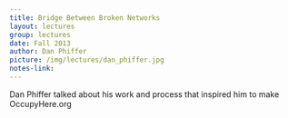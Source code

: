 ```yaml
---
title: Bridge Between Broken Networks
layout: lectures
group: lectures
date: Fall 2013
author: Dan Phiffer
picture: /img/lectures/dan_phiffer.jpg
notes-link:
---
```

Dan Phiffer talked about his work and process that inspired him to make OccupyHere.org